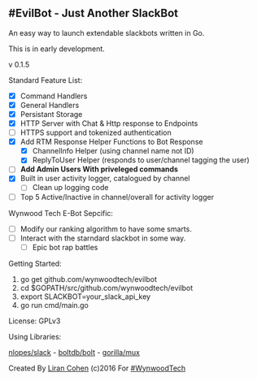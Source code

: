 #EvilBot - Just Another SlackBot
----------

An easy way to launch extendable slackbots written in Go.

This is in early development.

v 0.1.5

Standard Feature List:
- [x] Command Handlers
- [x] General Handlers
- [x] Persistant Storage
- [x] HTTP Server with Chat & Http response to Endpoints
- [ ] HTTPS support and tokenized authentication 
- [x] Add RTM Response Helper Functions to Bot Response 
    - [x] ChannelInfo Helper (using channel name not ID)
    - [x] ReplyToUser Helper (responds to user/channel tagging the user)
- [ ] **Add Admin Users With priveleged commands**
- [x] Built in user activity logger, catalogued by channel
    - [ ] Clean up logging code
- [ ] Top 5 Active/Inactive in channel/overall for activity logger 

Wynwood Tech E-Bot Sepcific:
- [ ] Modify our ranking algorithm to have some smarts. 
- [ ] Interact with the starndard slackbot in some way. 
    - [ ] Epic bot rap battles

Getting Started:

1. go get github.com/wynwoodtech/evilbot
2. cd $GOPATH/src/github.com/wynwoodtech/evilbot
3. export SLACKBOT=your_slack_api_key
4. go run cmd/main.go


License: GPLv3

Using Libraries:

[nlopes/slack](http://github.com/nlopes/slack) - [boltdb/bolt](http://github.com/boltdb/bolt) - [gorilla/mux](http://github.com/gorilla/mux)




Created By [Liran Cohen](http://www.github.com/lirancohen) (c)2016 For [#WynwoodTech](http://www.wyn.tech)

